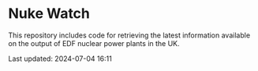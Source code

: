 # Nuke Watch

This repository includes code for retrieving the latest information available on the output of EDF nuclear power plants in the UK.

Last updated: 2024-07-04 16:11
